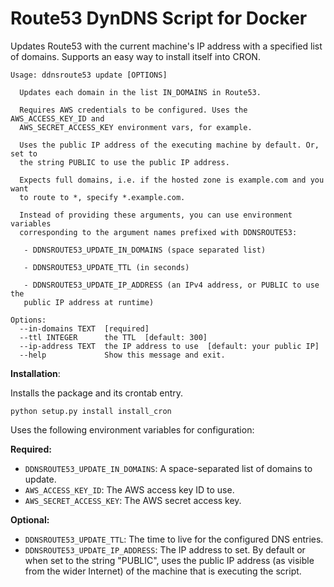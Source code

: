 # Route53 DynDNS Script for Docker

Updates Route53 with the current machine's IP address with a specified list of domains. Supports an easy way to install itself into CRON.

```
Usage: ddnsroute53 update [OPTIONS]

  Updates each domain in the list IN_DOMAINS in Route53.

  Requires AWS credentials to be configured. Uses the AWS_ACCESS_KEY_ID and
  AWS_SECRET_ACCESS_KEY environment vars, for example.

  Uses the public IP address of the executing machine by default. Or, set to
  the string PUBLIC to use the public IP address.

  Expects full domains, i.e. if the hosted zone is example.com and you want
  to route to *, specify *.example.com.

  Instead of providing these arguments, you can use environment variables
  corresponding to the argument names prefixed with DDNSROUTE53:

   - DDNSROUTE53_UPDATE_IN_DOMAINS (space separated list)

   - DDNSROUTE53_UPDATE_TTL (in seconds)

   - DDNSROUTE53_UPDATE_IP_ADDRESS (an IPv4 address, or PUBLIC to use the
   public IP address at runtime)

Options:
  --in-domains TEXT  [required]
  --ttl INTEGER      the TTL  [default: 300]
  --ip-address TEXT  the IP address to use  [default: your public IP]
  --help             Show this message and exit.

```

**Installation**:

Installs the package and its crontab entry.

```
python setup.py install install_cron
```

Uses the following environment variables for configuration:

**Required:**

 - `DDNSROUTE53_UPDATE_IN_DOMAINS`: A space-separated list of domains to update.
 - `AWS_ACCESS_KEY_ID`: The AWS access key ID to use.
 - `AWS_SECRET_ACCESS_KEY`: The AWS secret access key.
 
**Optional:**

 - `DDNSROUTE53_UPDATE_TTL`: The time to live for the configured DNS entries.
 - `DDNSROUTE53_UPDATE_IP_ADDRESS`: The IP address to set. By default or when set to the string "PUBLIC", uses the public IP address (as visible from the wider Internet) of the machine that is executing the script.
